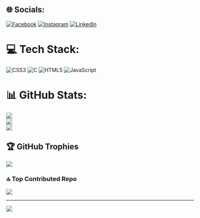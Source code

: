 
## 🌐 Socials:
[![Facebook](https://img.shields.io/badge/Facebook-%231877F2.svg?logo=Facebook&logoColor=white)](https://facebook.com/puzan.poudel.39) [![Instagram](https://img.shields.io/badge/Instagram-%23E4405F.svg?logo=Instagram&logoColor=white)](https://instagram.com/Stalin_07__) [![LinkedIn](https://img.shields.io/badge/LinkedIn-%230077B5.svg?logo=linkedin&logoColor=white)](https://linkedin.com/in/pujan-poudel) 

# 💻 Tech Stack:
![CSS3](https://img.shields.io/badge/css3-%231572B6.svg?style=for-the-badge&logo=css3&logoColor=white) ![C](https://img.shields.io/badge/c-%2300599C.svg?style=for-the-badge&logo=c&logoColor=white) ![HTML5](https://img.shields.io/badge/html5-%23E34F26.svg?style=for-the-badge&logo=html5&logoColor=white) ![JavaScript](https://img.shields.io/badge/javascript-%23323330.svg?style=for-the-badge&logo=javascript&logoColor=%23F7DF1E)
# 📊 GitHub Stats:
![](https://github-readme-stats.vercel.app/api?username=Pujanpoudel1&theme=dark&hide_border=false&include_all_commits=true&count_private=false)<br/>
![](https://github-readme-streak-stats.herokuapp.com/?user=Pujanpoudel1&theme=dark&hide_border=false)<br/>
![](https://github-readme-stats.vercel.app/api/top-langs/?username=Pujanpoudel1&theme=dark&hide_border=false&include_all_commits=true&count_private=false&layout=compact)

## 🏆 GitHub Trophies
![](https://github-profile-trophy.vercel.app/?username=Pujanpoudel1&theme=radical&no-frame=false&no-bg=false&margin-w=4)

### 🔝 Top Contributed Repo
![](https://github-contributor-stats.vercel.app/api?username=Pujanpoudel1&limit=5&theme=dark&combine_all_yearly_contributions=true)

---
[![](https://visitcount.itsvg.in/api?id=Pujanpoudel1&icon=0&color=0)](https://visitcount.itsvg.in)

<!-- Proudly created with GPRM ( https://gprm.itsvg.in ) -->